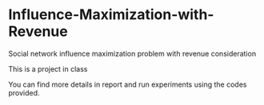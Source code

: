 # Influence-Maximization-with-Revenue
Social network influence maximization problem with revenue consideration

This is a project in class

You can find more details in report and run experiments using the codes provided.
